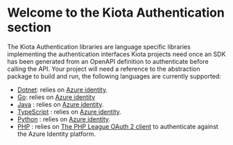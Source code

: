 # Welcome to the Kiota Authentication section

The Kiota Authentication libraries are language specific libraries implementing the authentication interfaces Kiota projects need once an SDK has been generated from an OpenAPI definition to authenticate before calling the API.
Your project will need a reference to the abstraction package to build and run, the following languages are currently supported:

- [Dotnet](https://github.com/microsoft/kiota-authentication-azure-dotnet): relies on [Azure identity](https://www.nuget.org/packages/Azure.Identity).
- [Go](./go/azure): relies on [Azure identity](https://pkg.go.dev/github.com/Azure/azure-sdk-for-go/sdk/azidentity)
- [Java](./java/azure) : relies on [Azure identity](https://docs.microsoft.com/en-us/java/api/overview/azure/identity-readme?view=azure-java-stable).
- [TypeScript](./typescript/azure) : relies on [Azure identity](https://www.npmjs.com/package/@azure/identity).
- [Python](./python/azure) : relies on [Azure identity](https://pypi.org/project/azure-identity/).
- [PHP](./php/phpleague) : relies on [The PHP League OAuth 2 client](https://packagist.org/packages/league/oauth2-client) to authenticate against the Azure Identity platform.
